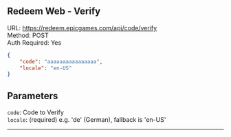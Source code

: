 ## Redeem Web - Verify

URL: https://redeem.epicgames.com/api/code/verify \
Method: POST \
Auth Required: Yes

```json
{
    "code": "aaaaaaaaaaaaaaaa",
    "locale": "en-US"
}
```

## Parameters

`code`: Code to Verify <br/>
`locale`: (required) e.g. 'de' (German), fallback is 'en-US'

---